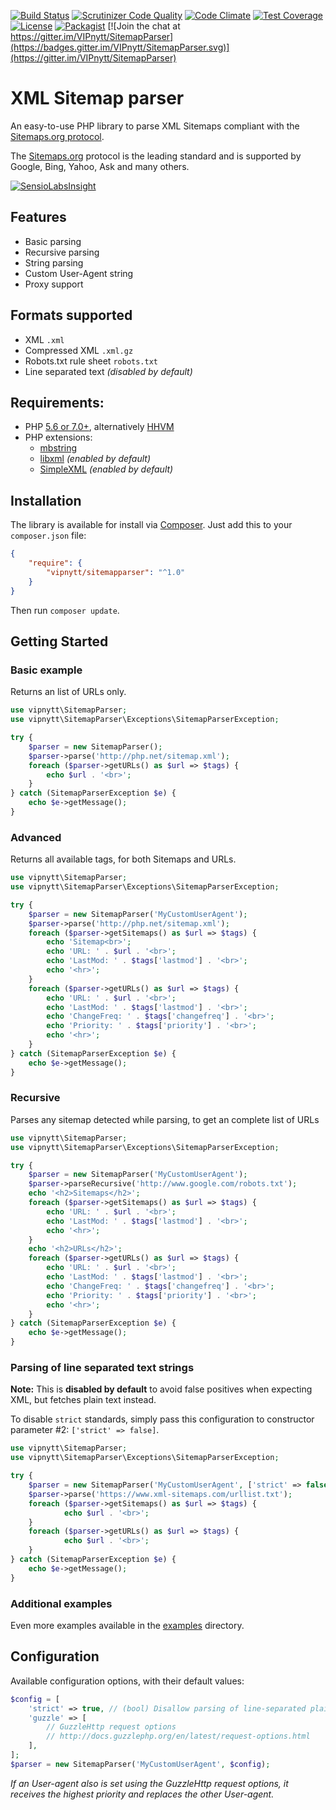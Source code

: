 [![Build Status](https://travis-ci.org/VIPnytt/SitemapParser.svg?branch=master)](https://travis-ci.org/VIPnytt/SitemapParser)
[![Scrutinizer Code Quality](https://scrutinizer-ci.com/g/VIPnytt/SitemapParser/badges/quality-score.png?b=master)](https://scrutinizer-ci.com/g/VIPnytt/SitemapParser/?branch=master)
[![Code Climate](https://codeclimate.com/github/VIPnytt/SitemapParser/badges/gpa.svg)](https://codeclimate.com/github/VIPnytt/SitemapParser)
[![Test Coverage](https://codeclimate.com/github/VIPnytt/SitemapParser/badges/coverage.svg)](https://codeclimate.com/github/VIPnytt/SitemapParser/coverage)
[![License](https://poser.pugx.org/VIPnytt/SitemapParser/license)](https://github.com/VIPnytt/SitemapParser/blob/master/LICENSE)
[![Packagist](https://img.shields.io/packagist/v/VIPnytt/SitemapParser.svg)](https://packagist.org/packages/VIPnytt/SitemapParser)
[![Join the chat at https://gitter.im/VIPnytt/SitemapParser](https://badges.gitter.im/VIPnytt/SitemapParser.svg)](https://gitter.im/VIPnytt/SitemapParser)

# XML Sitemap parser
An easy-to-use PHP library to parse XML Sitemaps compliant with the [Sitemaps.org protocol](http://www.sitemaps.org/protocol.html).

The [Sitemaps.org](http://www.sitemaps.org/) protocol is the leading standard and is supported by Google, Bing, Yahoo, Ask and many others.

[![SensioLabsInsight](https://insight.sensiolabs.com/projects/2d3fbd49-66c4-4ab9-9007-aaeec6956d30/big.png)](https://insight.sensiolabs.com/projects/2d3fbd49-66c4-4ab9-9007-aaeec6956d30)

## Features
- Basic parsing
- Recursive parsing
- String parsing
- Custom User-Agent string
- Proxy support

## Formats supported
- XML `.xml`
- Compressed XML `.xml.gz`
- Robots.txt rule sheet `robots.txt`
- Line separated text _(disabled by default)_

## Requirements:
- PHP [5.6 or 7.0+](http://php.net/supported-versions.php), alternatively [HHVM](http://hhvm.com)
- PHP extensions:
  - [mbstring](http://php.net/manual/en/book.mbstring.php)
  - [libxml](http://php.net/manual/en/book.libxml.php) _(enabled by default)_
  - [SimpleXML](http://php.net/manual/en/book.simplexml.php) _(enabled by default)_

## Installation
The library is available for install via [Composer](https://getcomposer.org). Just add this to your `composer.json` file:
```json
{
    "require": {
        "vipnytt/sitemapparser": "^1.0"
    }
}
```
Then run `composer update`.

## Getting Started

### Basic example
Returns an list of URLs only.
```php
use vipnytt\SitemapParser;
use vipnytt\SitemapParser\Exceptions\SitemapParserException;

try {
    $parser = new SitemapParser();
    $parser->parse('http://php.net/sitemap.xml');
    foreach ($parser->getURLs() as $url => $tags) {
        echo $url . '<br>';
    }
} catch (SitemapParserException $e) {
    echo $e->getMessage();
}
```

### Advanced
Returns all available tags, for both Sitemaps and URLs.
```php
use vipnytt\SitemapParser;
use vipnytt\SitemapParser\Exceptions\SitemapParserException;

try {
    $parser = new SitemapParser('MyCustomUserAgent');
    $parser->parse('http://php.net/sitemap.xml');
    foreach ($parser->getSitemaps() as $url => $tags) {
        echo 'Sitemap<br>';
        echo 'URL: ' . $url . '<br>';
        echo 'LastMod: ' . $tags['lastmod'] . '<br>';
        echo '<hr>';
    }
    foreach ($parser->getURLs() as $url => $tags) {
        echo 'URL: ' . $url . '<br>';
        echo 'LastMod: ' . $tags['lastmod'] . '<br>';
        echo 'ChangeFreq: ' . $tags['changefreq'] . '<br>';
        echo 'Priority: ' . $tags['priority'] . '<br>';
        echo '<hr>';
    }
} catch (SitemapParserException $e) {
    echo $e->getMessage();
}
```

### Recursive
Parses any sitemap detected while parsing, to get an complete list of URLs
```php
use vipnytt\SitemapParser;
use vipnytt\SitemapParser\Exceptions\SitemapParserException;

try {
    $parser = new SitemapParser('MyCustomUserAgent');
    $parser->parseRecursive('http://www.google.com/robots.txt');
    echo '<h2>Sitemaps</h2>';
    foreach ($parser->getSitemaps() as $url => $tags) {
        echo 'URL: ' . $url . '<br>';
        echo 'LastMod: ' . $tags['lastmod'] . '<br>';
        echo '<hr>';
    }
    echo '<h2>URLs</h2>';
    foreach ($parser->getURLs() as $url => $tags) {
        echo 'URL: ' . $url . '<br>';
        echo 'LastMod: ' . $tags['lastmod'] . '<br>';
        echo 'ChangeFreq: ' . $tags['changefreq'] . '<br>';
        echo 'Priority: ' . $tags['priority'] . '<br>';
        echo '<hr>';
    }
} catch (SitemapParserException $e) {
    echo $e->getMessage();
}
```

### Parsing of line separated text strings
__Note:__ This is __disabled by default__ to avoid false positives when expecting XML, but fetches plain text instead.

To disable `strict` standards, simply pass this configuration to constructor parameter #2: ````['strict' => false]````.
```php
use vipnytt\SitemapParser;
use vipnytt\SitemapParser\Exceptions\SitemapParserException;

try {
    $parser = new SitemapParser('MyCustomUserAgent', ['strict' => false]);
    $parser->parse('https://www.xml-sitemaps.com/urllist.txt');
    foreach ($parser->getSitemaps() as $url => $tags) {
            echo $url . '<br>';
    }
    foreach ($parser->getURLs() as $url => $tags) {
            echo $url . '<br>';
    }
} catch (SitemapParserException $e) {
    echo $e->getMessage();
}
```

### Additional examples
Even more examples available in the [examples](https://github.com/VIPnytt/SitemapParser/tree/master/examples) directory.

## Configuration
Available configuration options, with their default values:
```php
$config = [
    'strict' => true, // (bool) Disallow parsing of line-separated plain text
    'guzzle' => [
        // GuzzleHttp request options
        // http://docs.guzzlephp.org/en/latest/request-options.html
    ],
];
$parser = new SitemapParser('MyCustomUserAgent', $config);
```
_If an User-agent also is set using the GuzzleHttp request options, it receives the highest priority and replaces the other User-agent._
